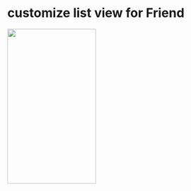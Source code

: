 # customize list view for Friend

<img src="https://user-images.githubusercontent.com/15935347/69672640-30a32a00-10a1-11ea-80aa-f443bf807396.png"  width="200" height="350" />
